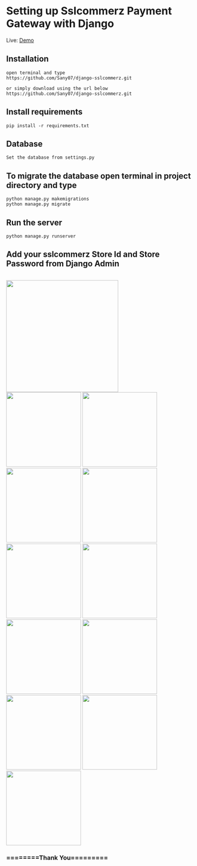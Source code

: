 

# Setting up Sslcommerz Payment Gateway with Django


Live: [Demo](https://donatehub.herokuapp.com/)

## Installation

```
open terminal and type
https://github.com/Sany07/django-sslcommerz.git

or simply download using the url below
https://github.com/Sany07/django-sslcommerz.git
```

## Install requirements

```
pip install -r requirements.txt
```
## Database

```
Set the database from settings.py
```

## To migrate the database open terminal in project directory and type
```
python manage.py makemigrations
python manage.py migrate
```

## Run the server
```
python manage.py runserver
```

## Add your sslcommerz Store Id and Store Password from Django Admin

```
```

<div align="left"> 
   
 <img src="https://github.com/Sany07/Video-Course-Selling-Platform-Django/blob/master/sc/1.png" width="300"> <br>
 <img src="https://github.com/Sany07/Video-Course-Selling-Platform-Django/blob/master/sc/2.png" width="200">
 <img src="https://github.com/Sany07/Video-Course-Selling-Platform-Django/blob/master/sc/3.png" width="200">
 <img src="https://github.com/Sany07/Video-Course-Selling-Platform-Django/blob/master/sc/4.png" width="200">
 <img src="https://github.com/Sany07/Video-Course-Selling-Platform-Django/blob/master/sc/5.png" width="200">
 <img src="https://github.com/Sany07/Video-Course-Selling-Platform-Django/blob/master/sc/6.png" width="200">
 <img src="https://github.com/Sany07/Video-Course-Selling-Platform-Django/blob/master/sc/7.png" width="200">
 <img src="https://github.com/Sany07/Video-Course-Selling-Platform-Django/blob/master/sc/8.png" width="200">
 <img src="https://github.com/Sany07/Video-Course-Selling-Platform-Django/blob/master/sc/9.png" width="200">
 <img src="https://github.com/Sany07/Video-Course-Selling-Platform-Django/blob/master/sc/10.png" width="200">
 <img src="https://github.com/Sany07/Video-Course-Selling-Platform-Django/blob/master/sc/11.png" width="200">
 <img src="https://github.com/Sany07/Video-Course-Selling-Platform-Django/blob/master/sc/12.png" width="200">

 
 <h3>========Thank You=========</h3>
</div>


